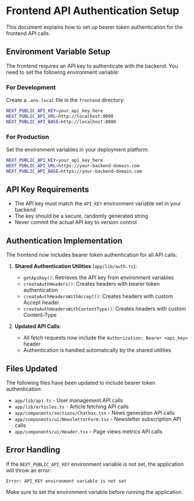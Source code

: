 # Frontend API Authentication Setup

This document explains how to set up bearer token authentication for the frontend API calls.

## Environment Variable Setup

The frontend requires an API key to authenticate with the backend. You need to set the following environment variable:

### For Development

Create a `.env.local` file in the `frontend` directory:

```bash
NEXT_PUBLIC_API_KEY=your_api_key_here
NEXT_PUBLIC_API_URL=http://localhost:8000
NEXT_PUBLIC_API_BASE=http://localhost:8000
```

### For Production

Set the environment variables in your deployment platform:

```bash
NEXT_PUBLIC_API_KEY=your_api_key_here
NEXT_PUBLIC_API_URL=https://your-backend-domain.com
NEXT_PUBLIC_API_BASE=https://your-backend-domain.com
```

## API Key Requirements

- The API key must match the `API_KEY` environment variable set in your backend
- The key should be a secure, randomly generated string
- Never commit the actual API key to version control

## Authentication Implementation

The frontend now includes bearer token authentication for all API calls:

1. **Shared Authentication Utilities** (`app/lib/auth.ts`):

   - `getApiKey()`: Retrieves the API key from environment variables
   - `createAuthHeaders()`: Creates headers with bearer token authentication
   - `createAuthHeadersWithAccept()`: Creates headers with custom Accept header
   - `createAuthHeadersWithContentType()`: Creates headers with custom Content-Type

2. **Updated API Calls**:
   - All fetch requests now include the `Authorization: Bearer <api_key>` header
   - Authentication is handled automatically by the shared utilities

## Files Updated

The following files have been updated to include bearer token authentication:

- `app/lib/api.ts` - User management API calls
- `app/lib/articles.ts` - Article fetching API calls
- `app/components/sections/Chatbox.tsx` - News generation API calls
- `app/components/ui/NewsletterForm.tsx` - Newsletter subscription API calls
- `app/components/ui/Header.tsx` - Page views metrics API calls

## Error Handling

If the `NEXT_PUBLIC_API_KEY` environment variable is not set, the application will throw an error:

```
Error: API_KEY environment variable is not set
```

Make sure to set the environment variable before running the application.
